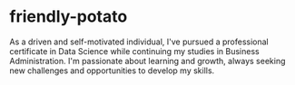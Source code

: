 # friendly-potato
As a driven and self-motivated individual, I've pursued a professional certificate in Data Science while continuing my studies in Business Administration. I'm passionate about learning and growth, always seeking new challenges and opportunities to develop my skills.
